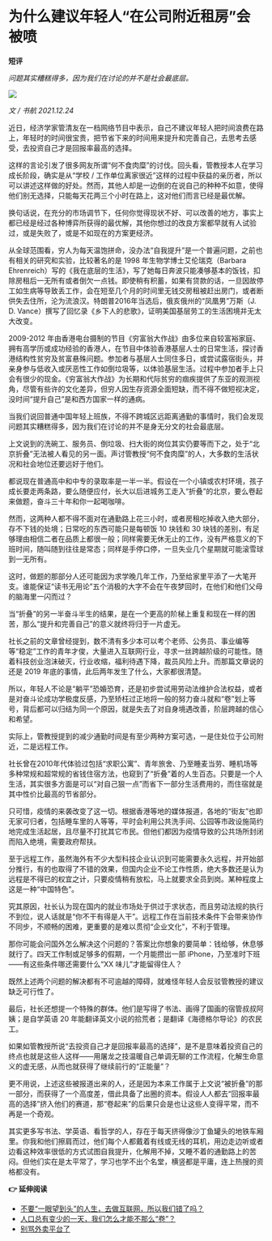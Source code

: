 # 为什么建议年轻人“在公司附近租房”会被喷

**短评**

*问题其实糟糕得多，因为我们在讨论的并不是社会最底层。*

![](https://lishuhang.me/img/2021/12/1224-00.jpg)

*文 / 书航 2021.12.24*

近日，经济学家管清友在一档网络节目中表示，自己不建议年轻人把时间浪费在路上，年轻时的时间很宝贵，把节省下来的时间用来提升和完善自己，去思考去感受，去投资自己才是回报率最高的选择。

这样的言论引发了很多网友所谓“何不食肉糜”的讨伐。回头看，管教授本人在学习成长阶段，确实是从“学校 / 工作单位离家很近”这样的过程中获益的亲历者，所以可以讲述这样做的好处。然而，其他人却是一边倒的在说自己的种种不如意，使得他们别无选择，只能每天花两三个小时在路上，这对他们而言已经是最优解。

换句话说，在充分的市场调节下，任何你觉得现状不好、可以改善的地方，事实上都已经是经过各种博弈所获得的最优解，其他你想过的改良方案都早就有人试验过，或是失败了，或是不如现在的方案更经济。

从全球范围看，穷人为每天温饱拼命，没办法“自我提升”是一个普遍问题，之前也有相关的研究和实验，比较著名的是 1998 年生物学博士艾伦瑞克（Barbara Ehrenreich）写的《我在底层的生活》，写了她每日奔波只能凑够基本的饭钱，扣除房租后一无所有或者倒欠一点钱。即使稍有积蓄，如果有贷款的话，一旦因故停工如生病等导致丢工作，会在短至几个月的时间里无钱交房租被赶出房门，或者断供失去住所，沦为流浪汉。特朗普2016年当选后，俄亥俄州的“凤凰男”万斯（J. D. Vance）撰写了回忆录《乡下人的悲歌》，证明美国基层劳工的生活困境并无太大改变。

2009-2012 年由香港电台摄制的节目《穷富翁大作战》由多位来自较富裕家庭、拥有高学历或成功经验的香港人，在节目中体验香港基层人士的日常生活，探讨香港结构性贫穷及贫富悬殊问题。参加者与基层人士同住多日，或尝试露宿街头，并亲身参与低收入或厌恶性工作如倒垃圾等，以体验基层生活。过程中参加者手上只会有很少的现金。《穷富翁大作战》为长期和代际贫穷的痼疾提供了东亚的观测视角，尽管有些许的文化差异，但穷人因生存资源全面短缺，而不得不做短视决定，没时间“提升自己”是和西方国家一样的通病。

当我们说回普通中国年轻上班族，不得不跨城区远距离通勤的事情时，我们会发现问题其实糟糕得多，因为我们在讨论的并不是身无分文的社会最底层。

上文说到的洗碗工、服务员、倒垃圾、扫大街的岗位其实仍要等而下之，处于“北京折叠”无法被人看见的另一面。声讨管教授“何不食肉糜”的人，大多数的生活状况和社会地位还要远好于他们。

都说现在普通高中和中专的录取率是一半一半。假设在一个小镇或农村环境，孩子成长要走两条路，要么随便应付，长大以后进城务工走入“折叠”的北京，要么卷起来做题，奋斗三十年和你一起喝咖啡。

然而，这两种人都不得不面对在通勤路上花三小时，或者房租吃掉收入绝大部分，存不下钱的处境；日常吃的东西可能只是每顿饭 10 块钱和 30 块钱的差别，有足够理由相信二者在品质上都很一般；同样需要无休无止的工作，没有严格意义的下班时间，随叫随到往往是常态；同样是手停口停，一旦失业几个星期就可能滚雪球到一无所有。

这时，做题的那部分人还可能因为求学晚几年工作，乃至给家里平添了一大笔开支。谁能保证“读书无用论”五个消极的大字不会在午夜梦回时，在他们和他们父母的脑海里一闪而过？

当“折叠”的另一半奋斗半生的结果，是在一个更高的阶梯上重复和现在一样的困苦，那么“提升和完善自己”的意义就终将归于一片虚无。

社长之前的文章曾经提到，数不清有多少本可以考个老师、公务员、事业编等等“稳定”工作的青年才俊，大量进入互联网行业，寻求一丝跨越阶级的可能性。随着科技创业泡沫破灭，行业收缩，福利待遇下降，裁员风险上升。而那篇文章说的还是 2019 年底的事情，此后两年发生了什么，大家都很清楚。

所以，年轻人不论是“躺平”恐婚恐育，还是初步尝试用劳动法维护合法权益，或者是对奋斗论成功学极度反感，乃至矫枉过正地将一般的努力奋斗就和“卷”划上等号，背后都可以归结为同一个原因，就是失去了对自身境遇改善，阶层跨越的信心和希望。

实际上，管教授提到的减少通勤时间是有至少两种方案可选，一是住处位于公司附近，二是远程工作。

社长曾在2010年代体验过包括“求职公寓”、青年旅舍、乃至睡麦当劳、睡机场等多种常规和超常规的省钱住宿方法，也窥到了“折叠”着的人生百态。只要是一个人生活，其实很多方面是可以“对自己狠一点”而省下一部分生活费用的，而住宿就是其中性价比最高的节省部分。

只可惜，疫情的来袭改变了这一切。根据香港等地的媒体报道，各地的“街友”也即无家可归者，包括睡车里的人等等，平时会利用公共洗手间、公园等市政设施简约地完成生活起居，且尽量不打扰其它市民。但他们都因为疫情导致的公共场所封闭而陷入绝境，需要政府帮扶。

至于远程工作，虽然海外有不少大型科技企业认识到可能需要永久远程，并开始部分推行，有的也取得了不错的效果，但国内企业不论工作性质，绝大多数还是认为远程是不得已的权宜之计，只要疫情稍有放松，马上就要求全员到岗。某种程度上这是一种“中国特色”。

究其原因，社长认为现在国内的就业市场处于供过于求状态，而且劳动法规的执行不到位，说人话就是“你不干有得是人干”。远程工作在当前技术条件下会带来协作不同步，不顺畅的困难，更重要的是难以贯彻“企业文化”，不利于管理。

那你可能会问国外怎么解决这个问题的？答案比你想象的要简单：钱给够，休息够就行了。四天工作制或足够多的假期，一个月能攒出一部 iPhone，乃至准时下班——有这些条件哪还需要什么“XX 味儿”才能留得住人？

既然上述两个问题的解决都有不可逾越的障碍，就难怪年轻人会反驳管教授的建议缺乏可行性了。

最后，社长还想提一个特殊的群体。他们是写得了书法、画得了国画的宿管叔叔阿姨；是自学英语 20 年能翻译英文小说的拾荒者；是翻译《海德格尔导论》的农民工。

如果如管教授所说“去投资自己才是回报率最高的选择”，是不是意味着投资自己的终点也就是这些人这样——用屠龙之技温暖自己单调无聊的工作流程，化解生命意义的虚无感，从而也就获得了继续前行的“正能量”？

更不用说，上述这些被报道出来的人，还是因为本来工作属于上文说“被折叠”的那一部分，而获得了一个高度差，借此具备了出圈的资本。假设人人都去“回报率最高的选择”挤入他们的赛道，那“卷起来”的后果只会是也让这些人变得平常，而不再是一个奇观。

其实更多写书法、学英语、看哲学的人，存在于每天挤得像沙丁鱼罐头的地铁车厢里。你我和他们擦肩而过，他们每个人都戴着有线或无线的耳机，用边走边听或者边看这种效率很低的方式试图自我提升，化解用不掉，又睡不着的通勤路上的苦闷。但他们实在是太平常了，学习也学不出个名堂，横竖都是平庸，连上热搜的资格都没有。

**👉 延伸阅读**

- [不要“一眼望到头”的人生，去做互联网，所以我们错了吗？](https://mp.weixin.qq.com/s/ymTE5wTcbiFBW-w75V43Wg)
- [人口总有变少的一天，我们怎么才能不那么“卷”？](https://mp.weixin.qq.com/s/pUC037x2X8-3v3uXXJoStA)
- [别骂外卖平台了](https://mp.weixin.qq.com/s/hDDDQ51WK8KgXTyJ3nWmMw)